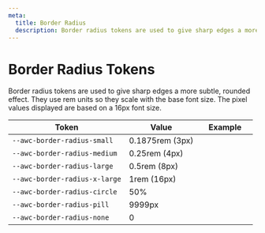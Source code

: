 ```yaml
---
meta:
  title: Border Radius
  description: Border radius tokens are used to give sharp edges a more subtle, rounded effect.
---
```


# Border Radius Tokens

Border radius tokens are used to give sharp edges a more subtle, rounded effect. They use rem units so they scale with the base font size. The pixel values displayed are based on a 16px font size.

| Token                         | Value           | Example                                                                                                   |
|-------------------------------|-----------------|-----------------------------------------------------------------------------------------------------------|
| `--awc-border-radius-small`   | 0.1875rem (3px) | <div class="border-radius-demo" style="border-radius: var(--awc-border-radius-small);"></div>             |
| `--awc-border-radius-medium`  | 0.25rem (4px)   | <div class="border-radius-demo" style="border-radius: var(--awc-border-radius-medium);"></div>            |
| `--awc-border-radius-large`   | 0.5rem (8px)    | <div class="border-radius-demo" style="border-radius: var(--awc-border-radius-large);"></div>             |
| `--awc-border-radius-x-large` | 1rem (16px)     | <div class="border-radius-demo" style="border-radius: var(--awc-border-radius-x-large);"></div>           |
| `--awc-border-radius-circle`  | 50%             | <div class="border-radius-demo" style="border-radius: var(--awc-border-radius-circle);"></div>            |
| `--awc-border-radius-pill`    | 9999px          | <div class="border-radius-demo" style="border-radius: var(--awc-border-radius-pill); width: 6rem;"></div> |
| `--awc-border-radius-none`    | 0               | <div class="border-radius-demo" style="border-radius: var(--awc-border-radius-none); width: 6rem;"></div> |
